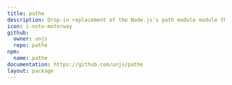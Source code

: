 ```yaml
---
title: pathe
description: Drop-in replacement of the Node.js's path module module that ensures paths are normalized
icon: i-noto-motorway
github:
  owner: unjs
  repo: pathe
npm:
  name: pathe
documentation: https://github.com/unjs/pathe
layout: package
---
```

